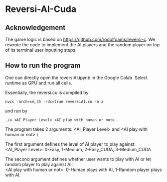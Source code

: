 # Reversi-AI-Cuda

## Acknowledgement
The game logic is based on https://github.com/rodolfoams/reversi-c. We rewrote the code to implement the AI players and the random player on top of its terminal user inputting steps.

## How to run the program
One can directly open the reversiAI.ipynb in the Google Colab. Select runtime as GPU and run all cells. 

Essentially, the reversi.cu is compiled by 
```
nvcc -arch=sm_35 -rdc=true reversiAI.cu -o a
```

and run by 
```
./a <AI_Player Level> <AI play with human or not>
```

The program takes 2 arguments: <AI_Player Level> and \<AI play with human or not\> \

The first argument defines the level of AI player to play against: \
<AI_Player Level>: 0-Easy, 1-Medium, 2-Easy_CUDA, 3-Medium_CUDA

The second argument defines whether user wants to play with AI or let random player to play against AI: \
\<AI play with human or not\>: 0-Human plays with AI, 1-Random player plays with AI.
